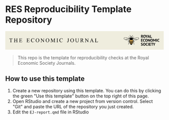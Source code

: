 # RES Reproducibility Template Repository

![](banner.png)

> This repo is the template for reproducibility checks at the Royal Economic Society Journals.

## How to use this template

1. Create a new repository using this template. You can do this by clicking the green "Use this template" button on the top right of this page.
2. Open RStudio and create a new project from version control. Select "Git" and paste the URL of the repository you just created.
3. Edit the `EJ-report.qmd` file in RStudio
